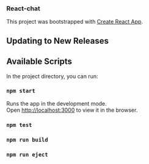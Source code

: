 ### React-chat


This project was bootstrapped with [Create React App](https://github.com/facebookincubator/create-react-app).
## Updating to New Releases


## Available Scripts
In the project directory, you can run:

### `npm start`
Runs the app in the development mode.<br>
Open [http://localhost:3000](http://localhost:3000) to view it in the browser.

### `npm test`

### `npm run build`

### `npm run eject`
